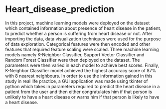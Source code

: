 # Heart_disease_prediction
In this project, machine learning models were deployed on the dataset which contained information about presence of heart disease in the patient, to predict whether a person is suffering from heart disease or not. After importing the data, data visualization techniques were used for the purpose of data exploration. Categorical features were then encoded and other features that required feature scaling were scaled. Three machine learning models namely K-Neighbor Classifier, Support Vector Classifier and Random Forest Classifier were then deployed on the dataset. The parameters were then varied in each model to achieve best scores. Finally, K-Neighbor Classifier model achieved the highest accuracy score of 87% with 8 nearest neighbours. In order to use the information gained in this study in real life practice, a GUI application was made using tkinter of python which takes in parameters required to predict the heart disease in a patient from the user and then either congratulates him if that person is unlikely to have a heart disease or warns him if that person is likely to have a heart disease. 
